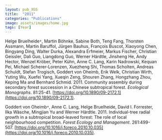 ```yaml
---
layout: pub_XGS
title:  "2011"
categories: "Publications"
image: assets/images/home.jpg
tags: [Year]
---
```

Helge Bruelheide<code>&ast;</code>, Martin Böhnke, Sabine Both, Teng Fang, Thorsten Assmann, Martin Baruffol, Jürgen Bauhus, François Buscot, Xiaoyong Chen, Bingyang Ding, Walter Durka, Alexandra Erfmeier, Markus Fischer, Christian Geissler, Dali Guo, Liangdong Guo, Werner Härdtle, Jinsheng He, Andy Hector, Wenzel Kröber, Peter Kühn, Anne C. Lang, Karin Nadrowski, Kequan Pei, Michael Scherer-Lorenzen, Xuezheng Shi, Thomas Scholten, Andreas Schuldt, Stefan Trogisch, Goddert von Oheimb, Erik Welk, Christian Wirth, Yuting Wu, Xuefei Yang, Xueqin Zeng, Shouren Zhang, Hongzhang Zhou, Keping Ma and Bernhard Schmid. 2011. Community assembly during secondary forest succession in a Chinese subtropical forest. *Ecological Monographs*. 81:25-41. [https://doi.org/10.1890/09-2172.1](https://doi.org/10.1890/09-2172.1).


Goddert von Oheimb<code>&ast;</code>, Anne C. Lang, Helge Bruelheide, David I. Forrester, Ilka Wäsche, Mingjian Yu and Werner Härdtle. 2011. Individual-tree radial growth in a subtropical broad-leaved forest: The role of local neighbourhood competition. *Forest Ecology and Management*. 261:499-507. [https://doi.org/10.1016/j.foreco.2010.10.035](https://doi.org/10.1016/j.foreco.2010.10.035).
